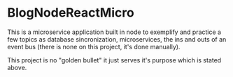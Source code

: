 # BlogNodeReactMicro

This is a microservice application built in node to exemplify and practice a few topics as database sincronization, microservices, the ins and outs of an event bus (there is none on this project, it's done manually).

This project is no "golden bullet" it just serves it's purpose which is stated above.
